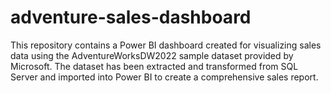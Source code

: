 # adventure-sales-dashboard
This repository contains a Power BI dashboard created for visualizing sales data using the AdventureWorksDW2022 sample dataset provided by Microsoft. The dataset has been extracted and transformed from SQL Server and imported into Power BI to create a comprehensive sales report.
